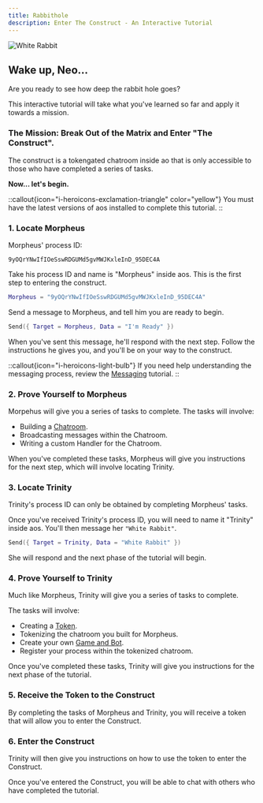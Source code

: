 ```yaml
---
title: Rabbithole
description: Enter The Construct - An Interactive Tutorial
---
```


![White Rabbit](/white_rabbit_outline.svg)

## Wake up, Neo...

Are you ready to see how deep the rabbit hole goes?

This interactive tutorial will take what you've learned so far and apply it towards a mission.

### The Mission: Break Out of the Matrix and Enter "The Construct".

The construct is a tokengated chatroom inside ao that is only accessible to those who have completed a series of tasks.

**Now... let's begin.**

::callout{icon="i-heroicons-exclamation-triangle" color="yellow"}
You must have the latest versions of aos installed to complete this tutorial.
::

### 1. Locate Morpheus

Morpheus' process ID:

```
9yOQrYNwIfIOeSswRDGUMd5gvMWJKxleInD_95DEC4A
```

Take his process ID and name is "Morpheus" inside aos. This is the first step to entering the construct.

```lua
Morpheus = "9yOQrYNwIfIOeSswRDGUMd5gvMWJKxleInD_95DEC4A"
```

Send a message to Morpheus, and tell him you are ready to begin.

```lua
Send({ Target = Morpheus, Data = "I'm Ready" })
```

When you've sent this message, he'll respond with the next step. Follow the instructions he gives you, and you'll be on your way to the construct.

::callout{icon="i-heroicons-light-bulb"}
If you need help understanding the messaging process, review the [Messaging](messaging) tutorial.
::

### 2. Prove Yourself to Morpheus

Morpehus will give you a series of tasks to complete.
The tasks will involve:

- Building a [Chatroom](chatroom).
- Broadcasting messages within the Chatroom.
- Writing a custom Handler for the Chatroom.

When you've completed these tasks, Morpheus will give you instructions for the next step, which will involve locating Trinity.

### 3. Locate Trinity

Trinity's process ID can only be obtained by completing Morpheus' tasks.

Once you've received Trinity's process ID, you will need to name it "Trinity" inside aos. You'll then message her `"White Rabbit"`.

```lua
Send({ Target = Trinity, Data = "White Rabbit" })
```

She will respond and the next phase of the tutorial will begin.

### 4. Prove Yourself to Trinity

Much like Morpheus, Trinity will give you a series of tasks to complete.

The tasks will involve:

- Creating a [Token](token).
- Tokenizing the chatroom you built for Morpheus.
- Create your own [Game and Bot](/tutorials/bots-and-games/index).
- Register your process within the tokenized chatroom.

Once you've completed these tasks, Trinity will give you instructions for the next phase of the tutorial.

### 5. Receive the Token to the Construct

By completing the tasks of Morpheus and Trinity, you will receive a token that will allow you to enter the Construct.

### 6. Enter the Construct

Trinity will then give you instructions on how to use the token to enter the Construct.

Once you've entered the Construct, you will be able to chat with others who have completed the tutorial.
